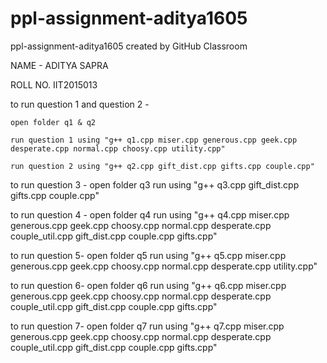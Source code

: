 # ppl-assignment-aditya1605
ppl-assignment-aditya1605 created by GitHub Classroom

NAME - ADITYA SAPRA

ROLL NO. IIT2015013

to run question 1 and question 2 - 
    
    open folder q1 & q2
    
    run question 1 using "g++ q1.cpp miser.cpp generous.cpp geek.cpp desperate.cpp normal.cpp choosy.cpp utility.cpp"
    
    run question 2 using "g++ q2.cpp gift_dist.cpp gifts.cpp couple.cpp"

to run question 3 -
    open folder q3
    run using "g++ q3.cpp gift_dist.cpp gifts.cpp couple.cpp"

to run question 4 -
   open folder q4
   run using "g++ q4.cpp miser.cpp generous.cpp geek.cpp choosy.cpp normal.cpp desperate.cpp couple_util.cpp gift_dist.cpp couple.cpp            gifts.cpp"

to run question 5-
    open folder q5
    run using "g++ q5.cpp miser.cpp generous.cpp geek.cpp choosy.cpp normal.cpp desperate.cpp utility.cpp"

to run question 6-
    open folder q6
    run using "g++ q6.cpp miser.cpp generous.cpp geek.cpp choosy.cpp normal.cpp desperate.cpp couple_util.cpp gift_dist.cpp couple.cpp           gifts.cpp"
  
to run question 7-
    open folder q7
    run using "g++ q7.cpp miser.cpp generous.cpp geek.cpp choosy.cpp normal.cpp desperate.cpp couple_util.cpp gift_dist.cpp couple.cpp           gifts.cpp"



